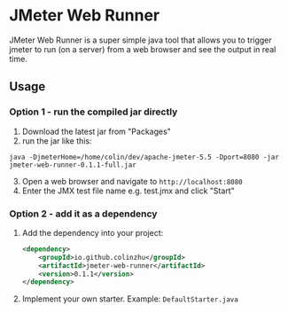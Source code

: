 # JMeter Web Runner

JMeter Web Runner is a super simple java tool that allows you to trigger jmeter to run (on a server) from a web browser and see the output in real time. 

## Usage

### Option 1 - run the compiled jar directly
1. Download the latest jar from "Packages"
2. run the jar like this:
```shell
java -DjmeterHome=/home/colin/dev/apache-jmeter-5.5 -Dport=8080 -jar jmeter-web-runner-0.1.1-full.jar
```
3. Open a web browser and navigate to `http://localhost:8080` 
4. Enter the JMX test file name e.g. test.jmx and click "Start"


### Option 2 - add it as a dependency
1. Add the dependency into your project:
   ```xml
   <dependency>
       <groupId>io.github.colinzhu</groupId>
       <artifactId>jmeter-web-runner</artifactId>
       <version>0.1.1</version>
   </dependency>
   ```
2. Implement your own starter. Example: `DefaultStarter.java`
